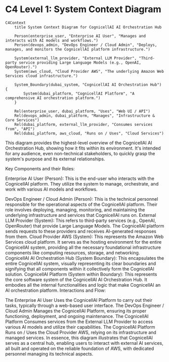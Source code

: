 # C4 Level 1: System Context Diagram

```mermaid
C4Context
    title System Context Diagram for CognicellAI AI Orchestration Hub

    Person(enterprise_user, "Enterprise AI User", "Manages and interacts with AI models and workflows.")
    Person(devops_admin, "DevOps Engineer / Cloud Admin", "Deploys, manages, and monitors the CognicellAI platform infrastructure.")

    System(external_llm_provider, "External LLM Provider", "Third-party service providing Large Language Models (e.g., OpenAI, OpenRouter).")
    System(aws_cloud, "Cloud Provider AWS", "The underlying Amazon Web Services cloud infrastructure.")

    System_Boundary(dubai_system, "CognicellAI AI Orchestration Hub") {
        System(dubai_platform, "CognicellAI Platform", "A comprehensive AI orchestration platform.")
    }

    Rel(enterprise_user, dubai_platform, "Uses", "Web UI / API")
    Rel(devops_admin, dubai_platform, "Manages", "Infrastructure & Core Services")
    Rel(dubai_platform, external_llm_provider, "Consumes services from", "API")
    Rel(dubai_platform, aws_cloud, "Runs on / Uses", "Cloud Services")
```


This diagram provides the highest-level overview of the CognicellAI AI Orchestration Hub, showing how it fits within its environment. It's intended for any audience, even non-technical stakeholders, to quickly grasp the system's purpose and its external relationships.

Key Components and their Roles:

Enterprise AI User (Person): This is the end-user who interacts with the CognicellAI platform. They utilize the system to manage, orchestrate, and work with various AI models and workflows.

DevOps Engineer / Cloud Admin (Person): This is the technical personnel responsible for the operational aspects of the CognicellAI platform. Their role involves deploying, managing, monitoring, and maintaining the underlying infrastructure and services that CognicellAI runs on.
External LLM Provider (System): This refers to third-party services (e.g., OpenAI, OpenRouter) that provide Large Language Models. The CognicellAI platform sends requests to these providers and receives AI-generated responses from them.
Cloud Provider AWS (System): This represents the Amazon Web Services cloud platform. It serves as the hosting environment for the entire CognicellAI system, providing all the necessary foundational infrastructure components like computing resources, storage, and networking.
CognicellAI AI Orchestration Hub (System Boundary): This encapsulates the entire CognicellAI system, visually representing its clear boundaries and signifying that all components within it collectively form the CognicellAI solution.
CognicellAI Platform (System within Boundary): This represents the core software system of the CognicellAI AI Orchestration Hub. It embodies all the internal functionalities and logic that make CognicellAI an AI orchestration platform.
Interactions and Flow:

The Enterprise AI User Uses the CognicellAI Platform to carry out their tasks, typically through a web-based user interface.
The DevOps Engineer / Cloud Admin Manages the CognicellAI Platform, ensuring its proper functioning, deployment, and ongoing maintenance.
The CognicellAI Platform Consumes services from the External LLM Provider to access various AI models and utilize their capabilities.
The CognicellAI Platform Runs on / Uses the Cloud Provider AWS, relying on its infrastructure and managed services.
In essence, this diagram illustrates that CognicellAI serves as a central hub, enabling users to interact with external AI services, all built and operated on the reliable foundation of AWS, with dedicated personnel managing its technical aspects.

